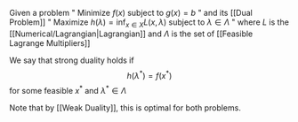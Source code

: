 Given a problem 
" Minimize $f(x)$ subject to $g(x)=b$ "
and its [[Dual Problem]]
" Maximize $h(\lambda)=\inf_{x\in X}L(x,\lambda)$ subject to $\lambda \in \Lambda$ "
where $L$ is the [[Numerical/Lagrangian|Lagrangian]] 
and $\Lambda$ is the set of [[Feasible Lagrange Multipliers]]

We say that strong duality holds if 
$$
h(\lambda ^{*}) = f(x^{*})
$$
for some feasible $x^{*}$ and $\lambda ^{*}\in \Lambda$

Note that by [[Weak Duality]], this is optimal for both problems.